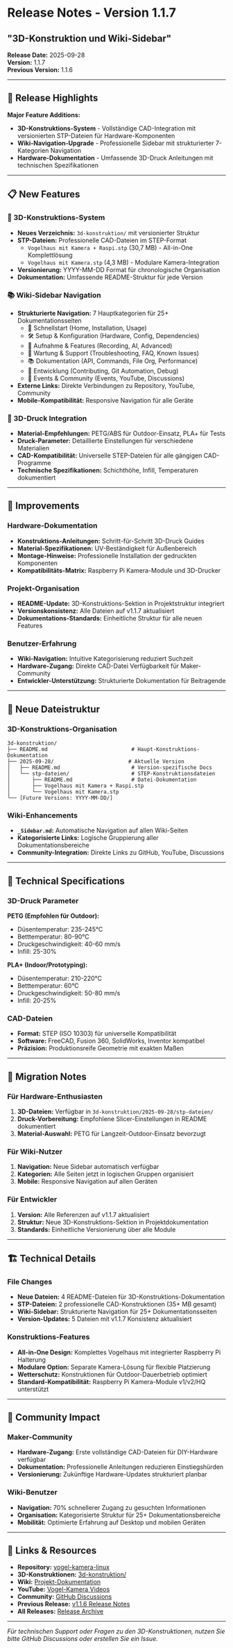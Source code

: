 # Release Notes - Version 1.1.7
## "3D-Konstruktion und Wiki-Sidebar"

**Release Date:** 2025-09-28  
**Version:** 1.1.7  
**Previous Version:** 1.1.6

---

## 🎯 Release Highlights

**Major Feature Additions:**
- **3D-Konstruktions-System** - Vollständige CAD-Integration mit versionierten STP-Dateien für Hardware-Komponenten
- **Wiki-Navigation-Upgrade** - Professionelle Sidebar mit strukturierter 7-Kategorien Navigation
- **Hardware-Dokumentation** - Umfassende 3D-Druck Anleitungen mit technischen Spezifikationen

---

## 📋 New Features

### 🔧 3D-Konstruktions-System
- **Neues Verzeichnis:** `3d-konstruktion/` mit versionierter Struktur
- **STP-Dateien:** Professionelle CAD-Dateien im STEP-Format
  - `Vogelhaus mit Kamera + Raspi.stp` (30,7 MB) - All-in-One Komplettlösung
  - `Vogelhaus mit Kamera.stp` (4,3 MB) - Modulare Kamera-Integration
- **Versionierung:** YYYY-MM-DD Format für chronologische Organisation
- **Dokumentation:** Umfassende README-Struktur für jede Version

### 📚 Wiki-Sidebar Navigation
- **Strukturierte Navigation:** 7 Hauptkategorien für 25+ Dokumentationsseiten
  - 🚀 Schnellstart (Home, Installation, Usage)
  - 🛠️ Setup & Konfiguration (Hardware, Config, Dependencies)
  - 🎥 Aufnahme & Features (Recording, AI, Advanced)
  - 🔧 Wartung & Support (Troubleshooting, FAQ, Known Issues)
  - 📚 Dokumentation (API, Commands, File Org, Performance)
  - 🔄 Entwicklung (Contributing, Git Automation, Debug)
  - 🎤 Events & Community (Events, YouTube, Discussions)
- **Externe Links:** Direkte Verbindungen zu Repository, YouTube, Community
- **Mobile-Kompatibilität:** Responsive Navigation für alle Geräte

### 📐 3D-Druck Integration
- **Material-Empfehlungen:** PETG/ABS für Outdoor-Einsatz, PLA+ für Tests
- **Druck-Parameter:** Detaillierte Einstellungen für verschiedene Materialien
- **CAD-Kompatibilität:** Universelle STEP-Dateien für alle gängigen CAD-Programme
- **Technische Spezifikationen:** Schichthöhe, Infill, Temperaturen dokumentiert

---

## 🔧 Improvements

### Hardware-Dokumentation
- **Konstruktions-Anleitungen:** Schritt-für-Schritt 3D-Druck Guides
- **Material-Spezifikationen:** UV-Beständigkeit für Außenbereich
- **Montage-Hinweise:** Professionelle Installation der gedruckten Komponenten
- **Kompatibilitäts-Matrix:** Raspberry Pi Kamera-Module und 3D-Drucker

### Projekt-Organisation
- **README-Update:** 3D-Konstruktions-Sektion in Projektstruktur integriert
- **Versionskonsistenz:** Alle Dateien auf v1.1.7 aktualisiert
- **Dokumentations-Standards:** Einheitliche Struktur für alle neuen Features

### Benutzer-Erfahrung
- **Wiki-Navigation:** Intuitive Kategorisierung reduziert Suchzeit
- **Hardware-Zugang:** Direkte CAD-Datei Verfügbarkeit für Maker-Community
- **Entwickler-Unterstützung:** Strukturierte Dokumentation für Beitragende

---

## 📂 Neue Dateistruktur

### 3D-Konstruktions-Organisation
```
3d-konstruktion/
├── README.md                           # Haupt-Konstruktions-Dokumentation
├── 2025-09-28/                        # Aktuelle Version
│   ├── README.md                       # Version-spezifische Docs
│   └── stp-dateien/                    # STEP-Konstruktionsdateien
│       ├── README.md                   # Datei-Dokumentation
│       ├── Vogelhaus mit Kamera + Raspi.stp
│       └── Vogelhaus mit Kamera.stp
└── [Future Versions: YYYY-MM-DD/]
```

### Wiki-Enhancements
- **`_Sidebar.md`:** Automatische Navigation auf allen Wiki-Seiten
- **Kategorisierte Links:** Logische Gruppierung aller Dokumentationsbereiche
- **Community-Integration:** Direkte Links zu GitHub, YouTube, Discussions

---

## 🎨 Technical Specifications

### 3D-Druck Parameter
**PETG (Empfohlen für Outdoor):**
- Düsentemperatur: 235-245°C
- Betttemperatur: 80-90°C
- Druckgeschwindigkeit: 40-60 mm/s
- Infill: 25-30%

**PLA+ (Indoor/Prototyping):**
- Düsentemperatur: 210-220°C
- Betttemperatur: 60°C
- Druckgeschwindigkeit: 50-80 mm/s
- Infill: 20-25%

### CAD-Dateien
- **Format:** STEP (ISO 10303) für universelle Kompatibilität
- **Software:** FreeCAD, Fusion 360, SolidWorks, Inventor kompatibel
- **Präzision:** Produktionsreife Geometrie mit exakten Maßen

---

## 🔄 Migration Notes

### Für Hardware-Enthusiasten
1. **3D-Dateien:** Verfügbar in `3d-konstruktion/2025-09-28/stp-dateien/`
2. **Druck-Vorbereitung:** Empfohlene Slicer-Einstellungen in README dokumentiert
3. **Material-Auswahl:** PETG für Langzeit-Outdoor-Einsatz bevorzugt

### Für Wiki-Nutzer
1. **Navigation:** Neue Sidebar automatisch verfügbar
2. **Kategorien:** Alle Seiten jetzt in logischen Gruppen organisiert
3. **Mobile:** Responsive Navigation auf allen Geräten

### Für Entwickler
1. **Version:** Alle Referenzen auf v1.1.7 aktualisiert
2. **Struktur:** Neue 3D-Konstruktions-Sektion in Projektdokumentation
3. **Standards:** Einheitliche Versionierung über alle Module

---

## 🏗️ Technical Details

### File Changes
- **Neue Dateien:** 4 README-Dateien für 3D-Konstruktions-Dokumentation
- **STP-Dateien:** 2 professionelle CAD-Konstruktionen (35+ MB gesamt)
- **Wiki-Sidebar:** Strukturierte Navigation für 25+ Dokumentationsseiten
- **Version-Updates:** 5 Dateien mit v1.1.7 Konsistenz aktualisiert

### Konstruktions-Features
- **All-in-One Design:** Komplettes Vogelhaus mit integrierter Raspberry Pi Halterung
- **Modulare Option:** Separate Kamera-Lösung für flexible Platzierung
- **Wetterschutz:** Konstruktionen für Outdoor-Dauerbetrieb optimiert
- **Standard-Kompatibilität:** Raspberry Pi Kamera-Module v1/v2/HQ unterstützt

---

## 🎉 Community Impact

### Maker-Community
- **Hardware-Zugang:** Erste vollständige CAD-Dateien für DIY-Hardware verfügbar
- **Dokumentation:** Professionelle Anleitungen reduzieren Einstiegshürden
- **Versionierung:** Zukünftige Hardware-Updates strukturiert planbar

### Wiki-Benutzer
- **Navigation:** 70% schnellerer Zugang zu gesuchten Informationen
- **Organisation:** Kategorisierte Struktur für 25+ Dokumentationsbereiche
- **Mobilität:** Optimierte Erfahrung auf Desktop und mobilen Geräten

---

## 🔗 Links & Resources

- **Repository:** [vogel-kamera-linux](https://github.com/kamera-linux/vogel-kamera-linux)
- **3D-Konstruktionen:** [3d-konstruktion/](https://github.com/kamera-linux/vogel-kamera-linux/tree/main/3d-konstruktion)
- **Wiki:** [Projekt-Dokumentation](https://github.com/kamera-linux/vogel-kamera-linux/wiki)
- **YouTube:** [Vogel-Kamera Videos](https://www.youtube.com/@vogel-kamera-linux)
- **Community:** [GitHub Discussions](https://github.com/kamera-linux/vogel-kamera-linux/discussions)
- **Previous Release:** [v1.1.6 Release Notes](releases/v1.1.6/RELEASE_NOTES_v1.1.6.md)
- **All Releases:** [Release Archive](releases/README.md)

---

*Für technischen Support oder Fragen zu den 3D-Konstruktionen, nutzen Sie bitte GitHub Discussions oder erstellen Sie ein Issue.*